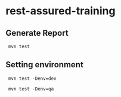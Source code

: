 # rest-assured-training

## Generate Report 
` mvn test`

## Setting environment
` mvn test -Denv=dev`

` mvn test -Denv=qa`